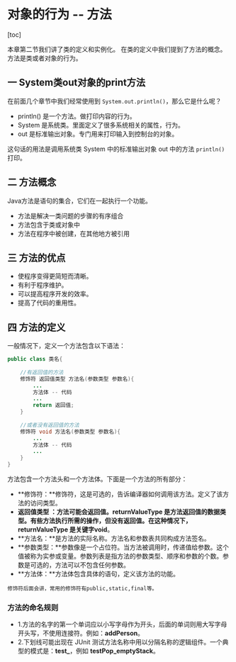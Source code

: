 # 对象的行为 -- 方法

[toc]

本章第二节我们讲了类的定义和实例化。 在类的定义中我们提到了方法的概念。方法是类或者对象的行为。

## 一 System类out对象的print方法

在前面几个章节中我们经常使用到 `System.out.println()`，那么它是什么呢？

- println() 是一个方法。做打印内容的行为。
- System 是系统类。里面定义了很多系统相关的属性，行为。
- out 是标准输出对象。专门用来打印输入到控制台的对象。

这句话的用法是调用系统类 System 中的标准输出对象 out 中的方法 `println()`打印。



## 二 方法概念

Java方法是语句的集合，它们在一起执行一个功能。

- 方法是解决一类问题的步骤的有序组合
- 方法包含于类或对象中
- 方法在程序中被创建，在其他地方被引用



## 三 方法的优点

- 使程序变得更简短而清晰。
- 有利于程序维护。
- 可以提高程序开发的效率。
- 提高了代码的重用性。

## 四 方法的定义

一般情况下，定义一个方法包含以下语法：

```java
public class 类名{
    
    //有返回值的方法
    修饰符 返回值类型 方法名(参数类型 参数名){
    	...
        方法体 -- 代码    
        ... 
        return 返回值; 
    }
    
    //或者没有返回值的方法
    修饰符 void 方法名(参数类型 参数名){
    	...  
        方法体 -- 代码    
        ...
    }
}
```



方法包含一个方法头和一个方法体。下面是一个方法的所有部分：

- **修饰符：**修饰符，这是可选的，告诉编译器如何调用该方法。定义了该方法的访问类型。
- **返回值类型 ：**方法可能会返回值。returnValueType 是方法返回值的数据类型。有些方法执行所需的操作，但没有返回值。在这种情况下，returnValueType 是关键字**void**。
- **方法名：**是方法的实际名称。方法名和参数表共同构成方法签名。
- **参数类型：**参数像是一个占位符。当方法被调用时，传递值给参数。这个值被称为实参或变量。参数列表是指方法的参数类型、顺序和参数的个数。参数是可选的，方法可以不包含任何参数。
- **方法体：**方法体包含具体的语句，定义该方法的功能。

`修饰符后面会讲，常用的修饰符有public,static,final等。`





### 方法的命名规则

- 1.方法的名字的第一个单词应以小写字母作为开头，后面的单词则用大写字母开头写，不使用连接符。例如：**addPerson**。
- 2.下划线可能出现在 JUnit 测试方法名称中用以分隔名称的逻辑组件。一个典型的模式是：**test_**，例如 **testPop_emptyStack**。